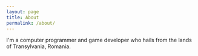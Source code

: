 ```yaml
---
layout: page
title: About
permalink: /about/
---
```


I'm a computer programmer and game developer who hails from the lands of Transylvania, Romania.